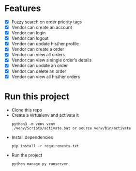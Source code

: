 # Features

- [x] Fuzzy search on order priority tags
- [x] Vendor can create an account
- [x] Vendor can login
- [x] Vendor can logout
- [x] Vendor can update his/her profile
- [x] Vendor can create a order
- [x] Vendor can view all orders
- [x] Vendor can view a single order's details
- [x] Vendor can update an order
- [x] Vendor can delete an order
- [x] Vendor can view all his/her orders

# Run this project

- Clone this repo
- Create a virtualenv and activate it
  ```
  python3 -m venv venv
  ./venv/Scripts/activate.bat or source venv/bin/activate
  ```
- Install dependencies
  ```
  pip install -r requirements.txt
  ```
- Run the project
  ```
  python manage.py runserver
  ```
